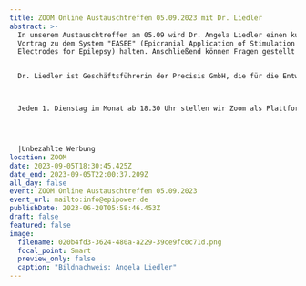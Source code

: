 ```yaml
---
title: ZOOM Online Austauschtreffen 05.09.2023 mit Dr. Liedler
abstract: >-
  In unserem Austauschtreffen am 05.09 wird Dr. Angela Liedler einen kurzen
  Vortrag zu dem System "EASEE" (Epicranial Application of Stimulation
  Electrodes for Epilepsy) halten. Anschließend können Fragen gestellt werden.


  Dr. Liedler ist Geschäftsführerin der Precisis GmbH, die für die Entwicklung von EASEE zuständig ist.



  Jeden 1. Dienstag im Monat ab 18.30 Uhr stellen wir Zoom als Plattform zum gemeinsamen Austausch zur Verfügung. Epilepsiebetroffene aller Altersgruppen sind dazu eingeladen. In der Regel gibt es einen Impulsvortrag zu einem zu ausgewählten Thema der Epilepsie, bspw. über neue Möglichkeiten der Behandlung oder Fortschritte in der Diagnostik. Im Anschluss wechseln die Teilnehmer in themenspezifische Breakoutsessions, um über alle verschiedenen Themen rund um Epilepsie, aber auch Privates zu diskutieren. Wir haben eine sehr lockere Atmosphäre und jeder kann kommen und gehen, wie und wann er Lust hat. Um mitzumachen ist allerdings zuvor eine Anmeldung per E-Mail an info@epipower.de notwendig.




  |Unbezahlte Werbung
location: ZOOM
date: 2023-09-05T18:30:45.425Z
date_end: 2023-09-05T22:00:37.209Z
all_day: false
event: ZOOM Online Austauschtreffen 05.09.2023
event_url: mailto:info@epipower.de
publishDate: 2023-06-20T05:58:46.453Z
draft: false
featured: false
image:
  filename: 020b4fd3-3624-480a-a229-39ce9fc0c71d.png
  focal_point: Smart
  preview_only: false
  caption: "Bildnachweis: Angela Liedler"
---
```

